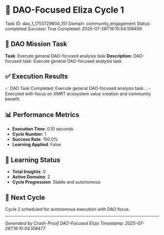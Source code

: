 # 🎯 DAO-Focused Eliza Cycle 1
Task ID: dao_1_1753729804_151
Domain: community_engagement
Status: completed
Success: True
Completed: 2025-07-28T19:10:04.108459

## 🚀 DAO Mission Task
**Task**: Execute general DAO-focused analysis task
**Description**: DAO-focused task: Execute general DAO-focused analysis task

## ✅ Execution Results
✅ DAO Task Completed: Execute general DAO-focused analysis task... - Executed with focus on XMRT ecosystem value creation and community benefit.

## 📊 Performance Metrics
- **Execution Time**: 0.10 seconds
- **Cycle Number**: 1
- **Success Rate**: 100.0%
- **Learning Applied**: False

## 🧠 Learning Status
- **Total Insights**: 0
- **Active Domains**: 2
- **Cycle Progression**: Stable and autonomous

## 🎯 Next Cycle
Cycle 2 scheduled for autonomous execution with DAO focus.

---
*Generated by Crash-Proof DAO-Focused Eliza*
*Timestamp: 2025-07-28T19:10:04.108477*
